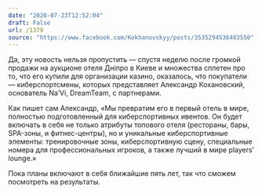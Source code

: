 ```yaml
---
date: "2020-07-23T12:52:04"
draft: False
url: /1379
source: "https://www.facebook.com/Kokhanovskyy/posts/3535294536483550"
---
```


Да, эту новость нельзя пропустить — спустя неделю после громкой продажи на аукционе отеля Днiпро в Киеве и множества сплетен про то, что его купили для организации казино, оказалось, что покупатели — киберспортсмены, которых представляет Александр Кохановский, основатель Na’Vi, DreamTeam, с партнерами. 

Как пишет сам Александр, «Мы превратим его в первый отель в мире, полностью подготовленный для киберспортивных ивентов. Он будет включать в себя не только атрибуты топового отеля  (рестораны, бары, SPA-зоны, и фитнес-центры), но и уникальные киберспортивные элементы: тренировочные зоны, киберспортивную сцену, специальные номера для 
профессиональных игроков, а также лучший в мире players’ lounge.»

Пока планы включают в себя ближайшие пять лет, так что сможем посмотреть на результаты.
